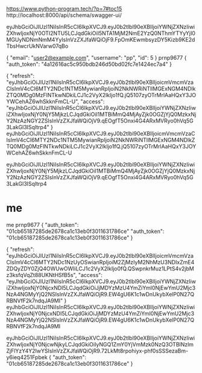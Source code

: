 https://www.python-program.tech/?p=7#toc15
http://localhost:8000/api/schema/swagger-ui/

eyJhbGciOiJIUzI1NiIsInR5cCI6IkpXVCJ9.eyJ0b2tlbl90eXBlIjoiYWNjZXNzIiwiZXhwIjoxNjY0OTI2NTU5LCJqdGkiOiI5NTA1MjM2NmE2YzQ0NThmYTYyYjI0MGUyNDNmNmM4YyIsInVzZXJfaWQiOjF9.FpOmKEwmbsyzDY5Kizb9KE2dTbsHwcrUkNVarw07qBo


{
  "email": "user2@example.com",
  "username": "pp",
  "id": 5
}
prnp9677
{
  "auth_token": "4a12616ac5c950bdb246d50bd02fc7e1424ec7a4"
}

{
  "refresh": "eyJhbGciOiJIUzI1NiIsInR5cCI6IkpXVCJ9.eyJ0b2tlbl90eXBlIjoicmVmcmVzaCIsImV4cCI6MTY2NDc1NTM5MywianRpIjoiN2NkNWRiNTllMGExNGM4NDlkZTQ0MDg0MzFlNTkwNDkiLCJ1c2VyX2lkIjo1fQ.jQ5107zyOTrMrlAaHQxY3JOYWCehAZ6whSkknFmCL-U",
  "access": "eyJhbGciOiJIUzI1NiIsInR5cCI6IkpXVCJ9.eyJ0b2tlbl90eXBlIjoiYWNjZXNzIiwiZXhwIjoxNjY0NjY5MjkzLCJqdGkiOiI1MTBiMmQ4MjAyZjk0OGZjYjQ0MzkxNjY2NzAzNGY2ZSIsInVzZXJfaWQiOjV9.qEOgfT5Onxi4G4ARxMVRyo0hVq5G3LakGl3ISqltrp4"
}
eyJhbGciOiJIUzI1NiIsInR5cCI6IkpXVCJ9.eyJ0b2tlbl90eXBlIjoicmVmcmVzaCIsImV4cCI6MTY2NDc1NTM5MywianRpIjoiN2NkNWRiNTllMGExNGM4NDlkZTQ0MDg0MzFlNTkwNDkiLCJ1c2VyX2lkIjo1fQ.jQ5107zyOTrMrlAaHQxY3JOYWCehAZ6whSkknFmCL-U

eyJhbGciOiJIUzI1NiIsInR5cCI6IkpXVCJ9.eyJ0b2tlbl90eXBlIjoiYWNjZXNzIiwiZXhwIjoxNjY0NjY5MjkzLCJqdGkiOiI1MTBiMmQ4MjAyZjk0OGZjYjQ0MzkxNjY2NzAzNGY2ZSIsInVzZXJfaWQiOjV9.qEOgfT5Onxi4G4ARxMVRyo0hVq5G3LakGl3ISqltrp4


# me

me
prnp9677
{
  "auth_token": "01cb65187285de2678ca1c13eb0f3011631786ce"
  "auth_token": "01cb65187285de2678ca1c13eb0f3011631786ce"
}

{
  "refresh": "eyJhbGciOiJIUzI1NiIsInR5cCI6IkpXVCJ9.eyJ0b2tlbl90eXBlIjoicmVmcmVzaCIsImV4cCI6MTY2NDc1NzUyOSwianRpIjoiM2ZjMzIyM2NhMzU3NDIxZmE4ZDQyZDY0ZjQ4OWUwOWIiLCJ1c2VyX2lkIjo0fQ.QSwpnkrMuz1LPtS4v2jbMz3ksfqVqZt88UKNtHSfB5s",
  "access": "eyJhbGciOiJIUzI1NiIsInR5cCI6IkpXVCJ9.eyJ0b2tlbl90eXBlIjoiYWNjZXNzIiwiZXhwIjoxNjY0NjcxNDI5LCJqdGkiOiJjMDYzMzU4YmZiYmI0NjEwYmU2Mjc3NzA4NGMyYjQ2NSIsInVzZXJfaWQiOjR9.EW4gU6K1c1wDnUkybXelP0N27QRBNVfF2k7ndqJA9MI"
}
eyJhbGciOiJIUzI1NiIsInR5cCI6IkpXVCJ9.eyJ0b2tlbl90eXBlIjoiYWNjZXNzIiwiZXhwIjoxNjY0NjcxNDI5LCJqdGkiOiJjMDYzMzU4YmZiYmI0NjEwYmU2Mjc3NzA4NGMyYjQ2NSIsInVzZXJfaWQiOjR9.EW4gU6K1c1wDnUkybXelP0N27QRBNVfF2k7ndqJA9MI

eyJhbGciOiJIUzI1NiIsInR5cCI6IkpXVCJ9.eyJ0b2tlbl90eXBlIjoiYWNjZXNzIiwiZXhwIjoxNjY0NjcwNjkyLCJqdGkiOiIyNGQ1ZmY0YjVmMzk0NzQ3OTBlNzlmZjFlYzY4Y2IwYSIsInVzZXJfaWQiOjR9.72LkMt8rpohiyx-phf0sSSSezaBm-y6ieq4251Fpbek
{
  "auth_token": "01cb65187285de2678ca1c13eb0f3011631786ce"
}